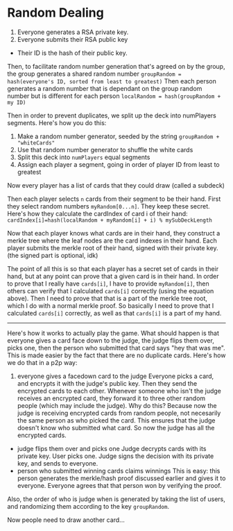 # Random Dealing
1. Everyone generates a RSA private key.
3. Everyone submits their RSA public key
* Their ID is the hash of their public key.

Then, to facilitate random number generation that's agreed on by the group, the group generates a shared random number
`groupRandom = hash(everyone's ID, sorted from least to greatest)`
Then each person generates a random number that is dependant on the group random number but is different for each person
`localRandom = hash(groupRandom + my ID)`


Then in order to prevent duplicates, we split up the deck into numPlayers segments. 
Here's how you do this:

1. Make a random number generator, seeded by the string `groupRandom + "whiteCards"`
2. Use that random number generator to shuffle the white cards
3. Split this deck into `numPlayers` equal segments
4. Assign each player a segment, going in order of player ID from least to greatest

Now every player has a list of cards that they could draw (called a subdeck)

Then each player selects `n` cards from their segment to be their hand.
First they select random numbers `myRandom[0...n]`. They keep these secret.
Here's how they calculate the cardIndex of card i of their hand: `cardIndex[i]=hash(localRandom + myRandom[i] + i) % mySubDeckLength`

Now that each player knows what cards are in their hand, they construct a merkle tree where the leaf nodes are the card indexes in their hand. Each player submits the merkle root of their hand, signed with their private key. (the signed part is optional, idk)


The point of all this is so that each player has a secret set of cards in their hand, but at any point can prove that a given card is in their hand.
In order to prove that I really have `cards[i]`, I have to provide `myRandom[i]`, then others can verify that I calculated `cards[i]` correctly (using the equation above). Then I need to prove that that is a part of the merkle tree root, which I do with a normal merkle proof.
So basically I need to prove that I calculated `cards[i]` correctly, as well as that `cards[i]` is a part of my hand.



-----

Here's how it works to actually play the game. What should happen is that everyone gives a card face down to the judge, the judge flips them over, picks one, then the person who submitted that card says "hey that was me".
	This is made easier by the fact that there are no duplicate cards.
	Here's how we do that in a p2p way:

1. everyone gives a facedown card to the judge
		Everyone picks a card, and encrypts it with the judge's public key.
		Then they send the encrypted cards to each other. Whenever someone who isn't the judge receives an encrypted card, they forward it to three other random people (which may include the judge).
		Why do this? Because now the judge is receiving encrypted cards from random people, not necesarily the same person as who picked the card. This ensures that the judge doesn't know who submitted what card.
		So now the judge has all the encrypted cards.
* judge flips them over and picks one
		Judge decrypts cards with its private key. User picks one.
		Judge signs the decision with its private key, and sends to everyone.
* person who submitted winning cards claims winnings
		This is easy: this person generates the merkle/hash proof discussed earlier and gives it to everyone. 
		Everyone agrees that that person won by verifying the proof.




Also, the order of who is judge when is generated by taking the list of users, and randomizing them according to the key `groupRandom`. 




Now people need to draw another card...



